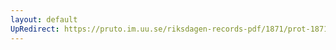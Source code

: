 ```yaml
---
layout: default
UpRedirect: https://pruto.im.uu.se/riksdagen-records-pdf/1871/prot-1871-urtima-fk--1007/prot-1871-urtima-fk--1007_001.pdf
---
```


